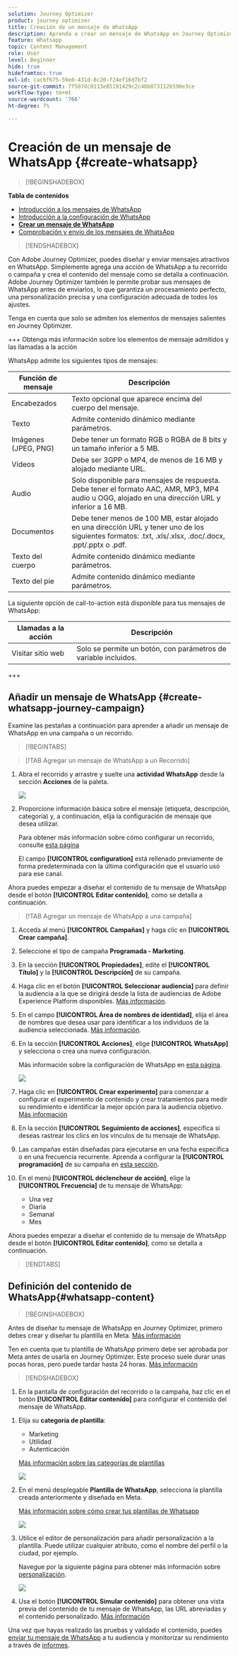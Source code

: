 ```yaml
---
solution: Journey Optimizer
product: journey optimizer
title: Creación de un mensaje de WhatsApp
description: Aprenda a crear un mensaje de WhatsApp en Journey Optimizer
feature: Whatsapp
topic: Content Management
role: User
level: Beginner
hide: true
hidefromtoc: true
exl-id: cac6f675-59e0-431d-8c20-f24ef16d7bf2
source-git-commit: 7f507dc0113e85191429c2c48b873112b590e3ce
workflow-type: tm+mt
source-wordcount: '766'
ht-degree: 7%

---
```



# Creación de un mensaje de WhatsApp {#create-whatsapp}

>[!BEGINSHADEBOX]

**Tabla de contenidos**

* [Introducción a los mensajes de WhatsApp](get-started-whatsapp.md)
* [Introducción a la configuración de WhatsApp](whatsapp-configuration.md)
* **[Crear un mensaje de WhatsApp](create-whatsapp.md)**
* [Comprobación y envío de los mensajes de WhatsApp](send-whatsapp.md)

>[!ENDSHADEBOX]

Con Adobe Journey Optimizer, puedes diseñar y enviar mensajes atractivos en WhatsApp. Simplemente agrega una acción de WhatsApp a tu recorrido o campaña y crea el contenido del mensaje como se detalla a continuación. Adobe Journey Optimizer también le permite probar sus mensajes de WhatsApp antes de enviarlos, lo que garantiza un procesamiento perfecto, una personalización precisa y una configuración adecuada de todos los ajustes.

Tenga en cuenta que solo se admiten los elementos de mensajes salientes en Journey Optimizer.

+++ Obtenga más información sobre los elementos de mensaje admitidos y las llamadas a la acción

WhatsApp admite los siguientes tipos de mensajes:

| Función de mensaje | Descripción |
|-|-|
| Encabezados | Texto opcional que aparece encima del cuerpo del mensaje. |
| Texto | Admite contenido dinámico mediante parámetros. |
| Imágenes (JPEG, PNG) | Debe tener un formato RGB o RGBA de 8 bits y un tamaño inferior a 5 MB. |
| Vídeos | Debe ser 3GPP o MP4, de menos de 16 MB y alojado mediante URL. |
| Audio | Solo disponible para mensajes de respuesta. Debe tener el formato AAC, AMR, MP3, MP4 audio u OGG, alojado en una dirección URL y inferior a 16 MB. |
| Documentos | Debe tener menos de 100 MB, estar alojado en una dirección URL y tener uno de los siguientes formatos: .txt, .xls/.xlsx, .doc/.docx, .ppt/.pptx o .pdf. |
| Texto del cuerpo | Admite contenido dinámico mediante parámetros. |
| Texto del pie | Admite contenido dinámico mediante parámetros. |

La siguiente opción de call-to-action está disponible para tus mensajes de WhatsApp:

| Llamadas a la acción | Descripción |
|-|-|
| Visitar sitio web | Solo se permite un botón, con parámetros de variable incluidos. |


+++

## Añadir un mensaje de WhatsApp {#create-whatsapp-journey-campaign}

Examine las pestañas a continuación para aprender a añadir un mensaje de WhatsApp en una campaña o un recorrido.

>[!BEGINTABS]

>[!TAB Agregar un mensaje de WhatsApp a un Recorrido]

1. Abra el recorrido y arrastre y suelte una **actividad WhatsApp** desde la sección **Acciones** de la paleta.

   ![](assets/whatsapp-create-jo.png)

1. Proporcione información básica sobre el mensaje (etiqueta, descripción, categoría) y, a continuación, elija la configuración de mensaje que desea utilizar.

   Para obtener más información sobre cómo configurar un recorrido, consulte [esta página](../building-journeys/journey-gs.md)

   El campo **[!UICONTROL configuration]** está rellenado previamente de forma predeterminada con la última configuración que el usuario usó para ese canal.

Ahora puedes empezar a diseñar el contenido de tu mensaje de WhatsApp desde el botón **[!UICONTROL Editar contenido]**, como se detalla a continuación.

>[!TAB Agregar un mensaje de WhatsApp a una campaña]

1. Acceda al menú **[!UICONTROL Campañas]** y haga clic en **[!UICONTROL Crear campaña]**.

1. Seleccione el tipo de campaña **Programada - Marketing**.

1. En la sección **[!UICONTROL Propiedades]**, edite el **[!UICONTROL Título]** y la **[!UICONTROL Descripción]** de su campaña.

1. Haga clic en el botón **[!UICONTROL Seleccionar audiencia]** para definir la audiencia a la que se dirigirá desde la lista de audiencias de Adobe Experience Platform disponibles. [Más información](../audience/about-audiences.md).

1. En el campo **[!UICONTROL Área de nombres de identidad]**, elija el área de nombres que desea usar para identificar a los individuos de la audiencia seleccionada. [Más información](../event/about-creating.md#select-the-namespace).

1. En la sección **[!UICONTROL Acciones]**, elige **[!UICONTROL WhatsApp]** y selecciona o crea una nueva configuración.

   Más información sobre la configuración de WhatsApp en [esta página](whatsapp-configuration.md).

   ![](assets/whatsapp-campaign-1.png)

1. Haga clic en **[!UICONTROL Crear experimento]** para comenzar a configurar el experimento de contenido y crear tratamientos para medir su rendimiento e identificar la mejor opción para la audiencia objetivo. [Más información](../content-management/content-experiment.md)

1. En la sección **[!UICONTROL Seguimiento de acciones]**, especifica si deseas rastrear los clics en los vínculos de tu mensaje de WhatsApp.

1. Las campañas están diseñadas para ejecutarse en una fecha específica o en una frecuencia recurrente. Aprenda a configurar la **[!UICONTROL programación]** de su campaña en [esta sección](../campaigns/create-campaign.md#schedule).

1. En el menú **[!UICONTROL déclencheur de acción]**, elige la **[!UICONTROL Frecuencia]** de tu mensaje de WhatsApp:

   * Una vez
   * Diaria
   * Semanal
   * Mes

Ahora puedes empezar a diseñar el contenido de tu mensaje de WhatsApp desde el botón **[!UICONTROL Editar contenido]**, como se detalla a continuación.

>[!ENDTABS]

## Definición del contenido de WhatsApp{#whatsapp-content}

>[!BEGINSHADEBOX]

Antes de diseñar tu mensaje de WhatsApp en Journey Optimizer, primero debes crear y diseñar tu plantilla en Meta. [Más información](https://www.facebook.com/business/help/2055875911147364?id=2129163877102343)

Ten en cuenta que tu plantilla de WhatsApp primero debe ser aprobada por Meta antes de usarla en Journey Optimizer. Este proceso suele durar unas pocas horas, pero puede tardar hasta 24 horas. [Más información](https://developers.facebook.com/docs/whatsapp/message-templates/guidelines/#approval-process)

>[!ENDSHADEBOX]

1. En la pantalla de configuración del recorrido o la campaña, haz clic en el botón **[!UICONTROL Editar contenido]** para configurar el contenido del mensaje de WhatsApp.

<!--
1. Select **[!UICONTROL Template message]**.
-->

1. Elija su **categoría de plantilla**:

   * Marketing
   * Utilidad
   * Autenticación

   [Más información sobre las categorías de plantillas](https://developers.facebook.com/docs/whatsapp/updates-to-pricing/new-template-guidelines/#template-category-guidelines)

   ![](assets/whatsapp-design-1.png)

1. En el menú desplegable **Plantilla de WhatsApp**, selecciona la plantilla creada anteriormente y diseñada en Meta.

   [Más información sobre cómo crear tus plantillas de Whatsapp](https://www.facebook.com/business/help/2055875911147364?id=2129163877102343)

   ![](assets/whatsapp-design-2.png)

1. Utilice el editor de personalización para añadir personalización a la plantilla. Puede utilizar cualquier atributo, como el nombre del perfil o la ciudad, por ejemplo.

   Navegue por la siguiente página para obtener más información sobre [personalización](../personalization/personalize.md).

   ![](assets/whatsapp-design-3.png)

1. Usa el botón **[!UICONTROL Simular contenido]** para obtener una vista previa del contenido de tu mensaje de WhatsApp, las URL abreviadas y el contenido personalizado. [Más información](send-whatsapp.md)

Una vez que hayas realizado las pruebas y validado el contenido, puedes [enviar tu mensaje de WhatsApp](send-whatsapp.md) a tu audiencia y monitorizar su rendimiento a través de [informes](../reports/campaign-global-report-cja.md).

<!--
* **[!UICONTROL Template message]**: Predefined message imported from Meta into Journey Optimizer. These are intended for sending notifications, alerts, or updates to your customers.

* **[!UICONTROL Response message]**: Message created in Journey Optimizer and sent in reply to customer queries or interactions.

>[!BEGINTABS]

>[!TAB Template message]

1. From the journey or campaign configuration screen, click the **[!UICONTROL Edit content]** button to configure the WhatsApp message content.

1. Select **[!UICONTROL Template message]**.

1. Choose your Template category. [Learn more](https://developers.facebook.com/docs/WhatsApp/updates-to-pricing/new-template-guidelines/)

1. From the **WhatsApp template** drop-down, select your previously created template designed in Meta.

1. Use the personalization editor to define content, add personalization and dynamic content. You can use any attribute, such as the profile name or city for example. You can also define conditional rules. Browse to the following pages to learn more about [personalization](../personalization/personalize.md) and [dynamic content](../personalization/get-started-dynamic-content.md) in the personalization editor.

1. Use the **[!UICONTROL Simulate content]** button to preview your WhatsApp message content, shortened URLs, and personalized content. [Learn more](send-whatsapp.md)

Once you have performed your tests and validated the content, you can send your WhatsApp message to your audience. These steps are detailed on [this page](send-whatsapp.md)

>[!TAB Response message]

1. From the journey or campaign configuration screen, click the **[!UICONTROL Edit content]** button to configure the WhatsApp message content.

1. Select **[!UICONTROL Response message]**.

1. Enter your text in the **[!UICONTROL Body]** field.

1. Use the personalization editor to define content, add personalization and dynamic content. You can use any attribute, such as the profile name or city for example. You can also define conditional rules. Browse to the following pages to learn more about [personalization](../personalization/personalize.md) and [dynamic content](../personalization/get-started-dynamic-content.md) in the personalization editor.

1. Use the **[!UICONTROL Simulate content]** button to preview your WhatsApp message content, shortened URLs, and personalized content. [Learn more](send-whatsapp.md)

Once you have performed your tests and validated the content, you can send your WhatsApp message to your audience. These steps are detailed on [this page](send-whatsapp.md)

>[!ENDTABS]
-->
